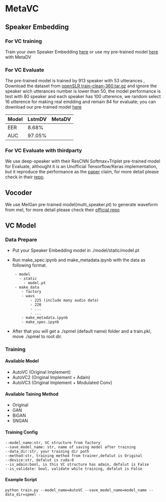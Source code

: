 # MetaVC

## Speaker Embedding 

### For VC training

Train your own Speaker Embedding [here](https://github.com/licaiwang/d-vector) or use my pre-trained model [here](https://drive.google.com/file/d/1nF-nq4vb3PGOFp04iN2IC8jKVFeGCE5I/view?usp=sharing) with MetaDV

### For VC Evaluate

The pre-trained model is trained by 913 speaker with 53 utterances , Download the dataset from [openSLR train-clean-360.tar.gz](https://www.openslr.org/12) and ignore the speaker wich utterances number is lower than 50, the model performance is test with 80 speaker and each speaker has 100 utterence, we random select 16 utterence for making real emdding and remain 84 for evaluate; you can download our pre-trained model [here](https://drive.google.com/file/d/1WfJOhK0vFHKlZXZ66by142efYlDxq3jW/view?usp=sharing)

| Model | LstmDV | MetaDV |
| ----- | ------ | ------ |
| EER   | 8.68%  |      |
| AUC   | 97.05% |     |

### For VC Evaluate with thirdparty

We use deep-speaker with their ResCNN Softmax+Triplet pre-trained model for Evaluate, althought it is an Unofficial Tensorflow/Keras implementation, but it reproduce the performance as the [paper](https://arxiv.org/pdf/1705.02304.pdf) claim, for more detail please check in their [repo](https://github.com/philipperemy/deep-speaker).


## Vocoder 
 
We use MelGan pre-trained model(multi_speaker.pt) to generate waveform from mel, for more detail please check their [official repo](https://github.com/descriptinc/melgan-neurips)


## VC Model

### Data Prepare

- Put your Speaker Embedding model in ./model/static/model.pt
- Run make_spec.ipynb and make_metadata.ipynb with the data as following format.

       - model
         - static
           - model.pt
       - make_data
          - factory
          - wavs
              - 225 (include many audio data)
              - 226
              - ...
              - ...
          - make_metadata.ipynb
          - make_spec.ipynb

- After that you will get a ./spmel (default name) folder and a train.pkl, move ./spmel to root dir.

### Training

#### Available Model

- AutoVC  (Original Implement)
- AutoVC2 (Original Implement + Adain)
- AutoVC3 (Original Implement + Modulated Conv)

#### Available Taining Method

- Original
- GAN
- BiGAN
- SNGAN

#### Training Config

    --model_name:str, VC structure from factory
    --save_model_name: str, name of saving model after training 
    --data_dir:str, your training dir path 
    --method:str, training method from trainer,defalut is Original
    --device:str, defalut is cuda:0
    --is_adain:bool, is this VC structure has adain, defalut is False
    --is_validate: bool, validate while training, defalut is False

#### Example Script

    python train.py --model_name=AutoVC --save_model_name=model_name --data_dir=spmel -

